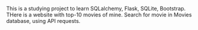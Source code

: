This is a studying project to learn SQLalchemy, Flask, SQLite, Bootstrap. THere is a website with top-10 movies of mine. Search for movie in Movies database, using API requests.
